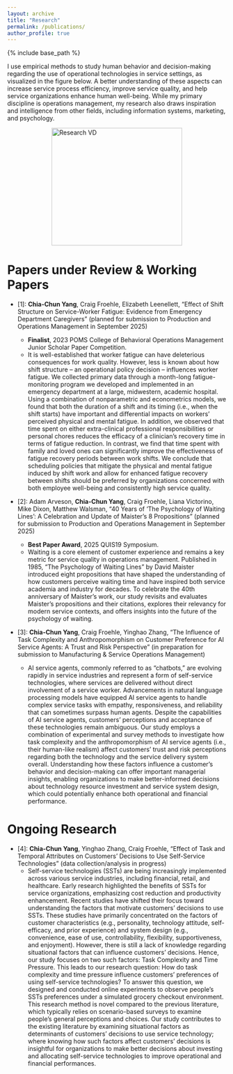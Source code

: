 ```yaml
---
layout: archive
title: "Research"
permalink: /publications/
author_profile: true
---
```


{% include base_path %}

I use empirical methods to study human behavior and decision-making regarding the use of operational technologies in service settings, as visualized in the figure below. A better understanding of these aspects can increase service process efficiency, improve service quality, and help service organizations enhance human well-being.  While my primary discipline is operations management, my research also draws inspiration and intelligence from other fields, including information systems, marketing, and psychology.
<br>

<img src="https://yangccuc.github.io/images/Research VD.jpg" alt="Research VD" class="about-image" style="display:block;margin:0 auto;width:300px;height:270px;">

# **Papers under Review & Working Papers**
* [1]: **Chia-Chun Yang**, Craig Froehle, Elizabeth Leenellett, “Effect of Shift Structure on Service-Worker Fatigue: Evidence from Emergency Department Caregivers” (planned for submission to Production and Operations Management in September 2025)
  * **Finalist**, 2023 POMS College of Behavioral Operations Management Junior Scholar Paper Competition.
  * It is well-established that worker fatigue can have deleterious consequences for work quality. However, less is known about how shift structure – an operational policy decision – influences worker fatigue. We collected primary data through a month-long fatigue-monitoring program we developed and implemented in an emergency department at a large, midwestern, academic hospital. Using a combination of nonparametric and econometrics models, we found that both the duration of a shift and its timing (i.e., when the shift starts) have important and differential impacts on workers’ perceived physical and mental fatigue. In addition, we observed that time spent on either extra-clinical professional responsibilities or personal chores reduces the efficacy of a clinician’s recovery time in terms of fatigue reduction. In contrast, we find that time spent with family and loved ones can significantly improve the effectiveness of fatigue recovery periods between work shifts. We conclude that scheduling policies that mitigate the physical and mental fatigue induced by shift work and allow for enhanced fatigue recovery between shifts should be preferred by organizations concerned with both employee well-being and consistently high service quality.

* [2]: Adam Arveson, **Chia-Chun Yang**, Craig Froehle, Liana Victorino, Mike Dixon, Matthew Walsman, “40 Years of ‘The Psychology of Waiting Lines’: A Celebration and Update of Maister’s 8 Propositions” (planned for submission to Production and Operations Management in September 2025)
  * **Best Paper Award**, 2025 QUIS19 Symposium.
  * Waiting is a core element of customer experience and remains a key metric for service quality in operations management. Published in 1985, “The Psychology of Waiting Lines” by David Maister introduced eight propositions that have shaped the understanding of how customers perceive waiting time and have inspired both service academia and industry for decades. To celebrate the 40th anniversary of Maister’s work, our study revisits and evaluates Maister’s propositions and their citations, explores their relevancy for modern service contexts, and offers insights into the future of the psychology of waiting.

* [3]: **Chia-Chun Yang**, Craig Froehle, Yinghao Zhang, “The Influence of Task Complexity and Anthropomorphism on Customer Preference for AI Service Agents: A Trust and Risk Perspective” (in preparation for submission to Manufacturing & Service Operations Management)
  * AI service agents, commonly referred to as “chatbots,” are evolving rapidly in service industries and represent a form of self-service technologies, where services are delivered without direct involvement of a service worker. Advancements in natural language processing models have equipped AI service agents to handle complex service tasks with empathy, responsiveness, and reliability that can sometimes surpass human agents. Despite the capabilities of AI service agents, customers’ perceptions and acceptance of these technologies remain ambiguous. Our study employs a combination of experimental and survey methods to investigate how task complexity and the anthropomorphism of AI service agents (i.e., their human-like realism) affect customers’ trust and risk perceptions regarding both the technology and the service delivery system overall. Understanding how these factors influence a customer’s behavior and decision-making can offer important managerial insights, enabling organizations to make better-informed decisions about technology resource investment and service system design, which could potentially enhance both operational and financial performance.
  
# **Ongoing Research**
* [4]: **Chia-Chun Yang**, Yinghao Zhang, Craig Froehle, “Effect of Task and Temporal Attributes on Customers’ Decisions to Use Self-Service Technologies” (data collection/analysis in progress)
  * Self-service technologies (SSTs) are being increasingly implemented across various service industries, including financial, retail, and healthcare. Early research highlighted the benefits of SSTs for service organizations, emphasizing cost reduction and productivity enhancement. Recent studies have shifted their focus toward understanding the factors that motivate customers’ decisions to use SSTs. These studies have primarily concentrated on the factors of customer characteristics (e.g., personality, technology attitude, self-efficacy, and prior experience) and system design (e.g., convenience, ease of use, controllability, flexibility, supportiveness, and enjoyment). However, there is still a lack of knowledge regarding situational factors that can influence customers’ decisions. Hence, our study focuses on two such factors: Task Complexity and Time Pressure. This leads to our research question: How do task complexity and time pressure influence customers’ preferences of using self-service technologies? To answer this question, we designed and conducted online experiments to observe people’s SSTs preferences under a simulated grocery checkout environment. This research method is novel compared to the previous literature, which typically relies on scenario-based surveys to examine people’s general perceptions and choices. Our study contributes to the existing literature by examining situational factors as determinants of customers’ decisions to use service technology; where knowing how such factors affect customers’ decisions is insightful for organizations to make better decisions about investing and allocating self-service technologies to improve operational and financial performances.  
 



